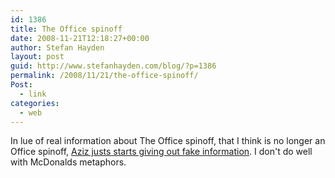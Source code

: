 ```yaml
---
id: 1386
title: The Office spinoff
date: 2008-11-21T12:18:27+00:00
author: Stefan Hayden
layout: post
guid: http://www.stefanhayden.com/blog/?p=1386
permalink: /2008/11/21/the-office-spinoff/
Post:
  - link
categories:
  - web
---
```

In lue of real information about The Office spinoff, that I think is no longer an Office spinoff, <a href="http://www.chicagotribune.com/features/lifestyle/chi-aziz-ansari-1120nov20,0,3954225.story">Aziz justs starts giving out fake information</a>. I don't do well with McDonalds metaphors.